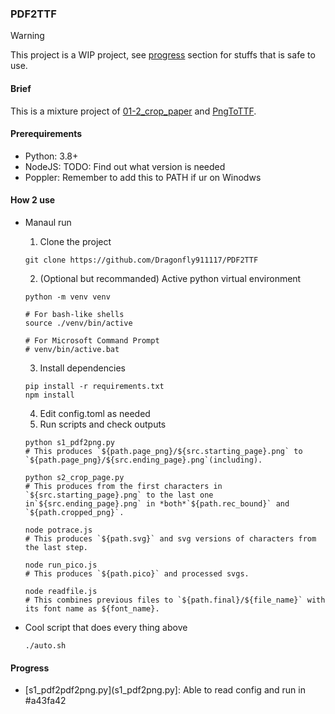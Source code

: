 ### PDF2TTF
> [!WARNING]
> This project is a WIP project, see [progress](https://github.com/Dragonfly911117/PDF2TTF/Progress) section for stuffs that is safe to use.

#### Brief
This is a mixture project of [01-2_crop_paper](https://github.com/Garvin2009/01-2_crop_paper) and [PngToTTF](https://github.com/chiaoooo/PngToTTF).

#### Prerequirements
- Python: 3.8+
- NodeJS: TODO: Find out what version is needed
- Poppler: Remember to add this to PATH if ur on Winodws

#### How 2 use
- Manaul run
    1. Clone the project
    ```shell
    git clone https://github.com/Dragonfly911117/PDF2TTF
    ```
    2. (Optional but recommanded) Active python virtual environment
    ```shell
    python -m venv venv

    # For bash-like shells
    source ./venv/bin/active

    # For Microsoft Command Prompt
    # venv/bin/active.bat
    ```
    3. Install dependencies
    ```shell
    pip install -r requirements.txt
    npm install
    ```
    4. Edit config.toml as needed
    5. Run scripts and check outputs
    ```shell
    python s1_pdf2png.py
    # This produces `${path.page_png}/${src.starting_page}.png` to `${path.page_png}/${src.ending_page}.png`(including).

    python s2_crop_page.py
    # This produces from the first characters in `${src.starting_page}.png` to the last one in`${src.ending_page}.png` in *both*`${path.rec_bound}` and `${path.cropped_png}`.

    node potrace.js
    # This produces `${path.svg}` and svg versions of characters from the last step.
    
    node run_pico.js
    # This produces `${path.pico}` and processed svgs.

    node readfile.js
    # This combines previous files to `${path.final}/${file_name}` with its font name as ${font_name}.
    ```

- Cool script that does every thing above
    ```shell
    ./auto.sh
    ```
  
#### Progress
- [s1_pdf2pdf2png.py](s1_pdf2png.py]: Able to read config and run in #a43fa42

